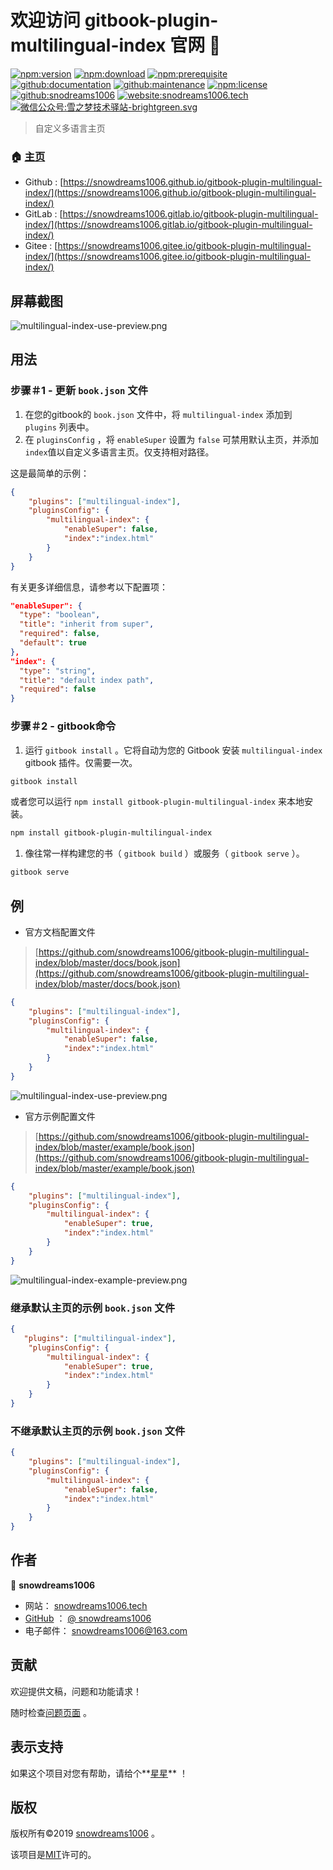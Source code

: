# 欢迎访问 gitbook-plugin-multilingual-index 官网 👋

[![npm:version](https://img.shields.io/npm/v/gitbook-plugin-multilingual-index.svg)](https://www.npmjs.com/package/gitbook-plugin-multilingual-index)
[![npm:download](https://img.shields.io/npm/dt/gitbook-plugin-multilingual-index.svg)](https://www.npmjs.com/package/gitbook-plugin-multilingual-index)
[![npm:prerequisite](https://img.shields.io/badge/gitbook-*-blue.svg)](https://www.npmjs.com/package/gitbook-plugin-multilingual-index)
[![github:documentation](https://img.shields.io/badge/documentation-yes-brightgreen.svg)](https://github.com/snowdreams1006/gitbook-plugin-multilingual-index#readme)
[![github:maintenance](https://img.shields.io/badge/Maintained%3F-yes-green.svg)](https://github.com/snowdreams1006/gitbook-plugin-multilingual-index/graphs/commit-activity)
[![npm:license](https://img.shields.io/npm/l/gitbook-plugin-multilingual-index.svg)](https://github.com/snowdreams1006/gitbook-plugin-multilingual-index/blob/master/LICENSE)
[![github:snodreams1006](https://img.shields.io/badge/github-snowdreams1006-brightgreen.svg)](https://github.com/snowdreams1006)
[![website:snodreams1006.tech](https://img.shields.io/badge/website-snowdreams1006.tech-brightgreen.svg)](https://snowdreams1006.tech/)
[![微信公众号:雪之梦技术驿站-brightgreen.svg](https://img.shields.io/badge/%E5%BE%AE%E4%BF%A1%E5%85%AC%E4%BC%97%E5%8F%B7-%E9%9B%AA%E4%B9%8B%E6%A2%A6%E6%8A%80%E6%9C%AF%E9%A9%BF%E7%AB%99-brightgreen.svg)](https://snowdreams1006.github.io/snowdreams1006-wechat-public.jpeg)

> 自定义多语言主页

### 🏠 [主页](https://github.com/snowdreams1006/gitbook-plugin-multilingual-index#readme)

- Github : [https://snowdreams1006.github.io/gitbook-plugin-multilingual-index/](https://snowdreams1006.github.io/gitbook-plugin-multilingual-index/)
- GitLab : [https://snowdreams1006.gitlab.io/gitbook-plugin-multilingual-index/](https://snowdreams1006.gitlab.io/gitbook-plugin-multilingual-index/)
- Gitee : [https://snowdreams1006.gitee.io/gitbook-plugin-multilingual-index/](https://snowdreams1006.gitee.io/gitbook-plugin-multilingual-index/)

## 屏幕截图

![multilingual-index-use-preview.png](multilingual-index-use-preview.png)

## 用法

### 步骤＃1 - 更新 `book.json` 文件

1. 在您的gitbook的 `book.json` 文件中，将 `multilingual-index` 添加到 `plugins` 列表中。
2. 在 `pluginsConfig` ，将 `enableSuper` 设置为 `false` 可禁用默认主页，并添加 `index`值以自定义多语言主页。仅支持相对路径。

这是最简单的示例：

```json
{
    "plugins": ["multilingual-index"],
    "pluginsConfig": {
        "multilingual-index": {
            "enableSuper": false,
            "index":"index.html"
        }
    }
}
```

有关更多详细信息，请参考以下配置项：

```json
"enableSuper": {
  "type": "boolean",
  "title": "inherit from super",
  "required": false,
  "default": true
},
"index": {
  "type": "string",
  "title": "default index path",
  "required": false
}
```

### 步骤＃2 - gitbook命令

1. 运行 `gitbook install` 。它将自动为您的 Gitbook 安装 `multilingual-index` gitbook 插件。仅需要一次。

```bash
gitbook install
```

或者您可以运行 `npm install gitbook-plugin-multilingual-index` 来本地安装。

```bash
npm install gitbook-plugin-multilingual-index
```

1. 像往常一样构建您的书（ `gitbook build` ）或服务（ `gitbook serve` ）。

```bash
gitbook serve
```

## 例

- 官方文档配置文件

> [https://github.com/snowdreams1006/gitbook-plugin-multilingual-index/blob/master/docs/book.json](https://github.com/snowdreams1006/gitbook-plugin-multilingual-index/blob/master/docs/book.json)

```json
{
    "plugins": ["multilingual-index"],
    "pluginsConfig": {
        "multilingual-index": {
            "enableSuper": false,
            "index":"index.html"
        }
    }
}
```

![multilingual-index-use-preview.png](multilingual-index-use-preview.png)

- 官方示例配置文件

> [https://github.com/snowdreams1006/gitbook-plugin-multilingual-index/blob/master/example/book.json](https://github.com/snowdreams1006/gitbook-plugin-multilingual-index/blob/master/example/book.json)

```json
{
    "plugins": ["multilingual-index"],
    "pluginsConfig": {
        "multilingual-index": {
            "enableSuper": true,
            "index":"index.html"
        }
    }
}
```

![multilingual-index-example-preview.png](multilingual-index-example-preview.png)

### 继承默认主页的示例 `book.json` 文件

```json
{
   "plugins": ["multilingual-index"],
    "pluginsConfig": {
        "multilingual-index": {
            "enableSuper": true,
            "index":"index.html"
        }
    }
}
```

### 不继承默认主页的示例 `book.json` 文件

```json
{
    "plugins": ["multilingual-index"],
    "pluginsConfig": {
        "multilingual-index": {
            "enableSuper": false,
            "index":"index.html"
        }
    }
}
```

## 作者

👤 **snowdreams1006**

- 网站： [snowdreams1006.tech](https://snowdreams1006.tech/)
- [GitHub](https://github.com/snowdreams1006) ： [@ snowdreams1006](https://github.com/snowdreams1006)
- 电子邮件： [snowdreams1006@163.com](mailto:snowdreams1006@163.com)

## 贡献

欢迎提供文稿，问题和功能请求！

随时检查[问题页面](https://github.com/snowdreams1006/gitbook-plugin-multilingual-index/issues) 。

## 表示支持

如果这个项目对您有帮助，请给个**[星星](https://github.com/snowdreams1006/gitbook-plugin-multilingual-index)** ！

## 版权

版权所有©2019 [snowdreams1006](https://github.com/snowdreams1006) 。

该项目是[MIT](https://github.com/snowdreams1006/gitbook-plugin-multilingual-index/blob/master/LICENSE)许可的。
